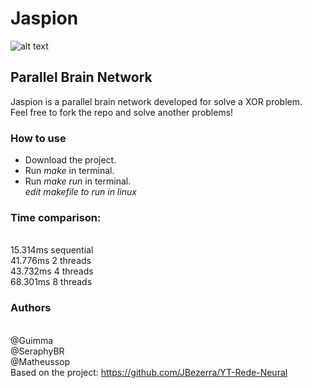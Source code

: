 # Jaspion

![alt text](https://i0.wp.com/mundo-nipo.com/wp-content/uploads/2019/02/Jaspion-original-Reproducao-900x5502.jpg?fit=810%2C495&ssl=1)

## Parallel Brain Network
  Jaspion is a parallel brain network developed for solve a XOR problem.
  <br> Feel free to fork the repo and solve another problems!
  
### How to use
  * Download the project.
  * Run *make* in terminal.
  * Run *make run* in terminal.
  <br>_edit makefile to run in linux_
  
### Time comparison:
<br> 15.314ms sequential
<br> 41.776ms 2 threads
<br> 43.732ms 4 threads
<br> 68.301ms 8 threads

### Authors
<br>@Guimma
<br>@SeraphyBR
<br>@Matheussop
<br>Based on the project: https://github.com/JBezerra/YT-Rede-Neural
